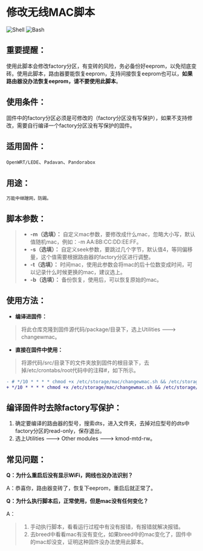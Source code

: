 # 修改无线MAC脚本
![Shell](https://img.shields.io/badge/-Shell-brightgreen) ![Bash](https://img.shields.io/badge/-Bash-brightgreen) 

## 重要提醒：

使用此脚本会修改factory分区，有变砖的风险，务必备份好eeprom，以免彻底变砖。使用此脚本，路由器要能恢复eeprom，支持间接恢复eeprom也可以，**如果路由器没办法恢复eeprom，请不要使用此脚本**。

## 使用条件：

固件中的factory分区必须是可修改的（factory分区没有写保护），如果不支持修改，需要自行编译一个factory分区没有写保护的固件。

## 适用固件：

`OpenWRT/LEDE`、`Padavan`、`Pandorabox`

## 用途：

`万能中继蹭网，防踢。`

## 脚本参数：

> * **-m（选填）：** 自定义mac参数，要修改成什么mac，忽略大小写，默认值随机mac，例如：-m AA:BB:CC:DD:EE:FF。
> * **-s（选填）：** 自定义seek参数，要跳过几个字节，默认值4，等同偏移量，这个值需要根据路由器的factory分区进行调整。
> * **-t（选填）：** 时间mac，使用此参数会将mac的后十位数变成时间，可以记录什么时候更换的mac，建议选上。
> * **-b（选填）：** 备份恢复，使用后，可以恢复原始的mac。



## 使用方法：

* **编译进固件：**
> 将此仓库克隆到固件源代码/package/目录下，选上Utilities ---> changewmac。
* **直接在固件中使用：**
> 将源代码/src/目录下的文件夹放到固件的根目录下，去掉/etc/crontabs/root代码中的注释#，如下所示。
```diff
- # */10 * * * * chmod +x /etc/storage/mac/changewmac.sh && /etc/storage/mac/changewmac.sh
+ */10 * * * * chmod +x /etc/storage/mac/changewmac.sh && /etc/storage/mac/changewmac.sh
```

## 编译固件时去除factory写保护：

1. 确定要编译的路由器的型号，搜索dts，进入文件夹，去掉对应型号的dts中factory分区的read-only，保存退出。
2. 选上Utilities ---> Other modules ---> kmod-mtd-rw。



## 常见问题：

**Q：为什么重启后没有显示WiFi，网线也没办法识别？**

A：恭喜你，路由器变砖了，恢复下eeprom，重启后就正常了。



**Q：为什么执行脚本后，正常使用，但是mac没有任何变化？**

A：
> 1. 手动执行脚本，看看运行过程中有没有报错，有报错就解决报错。
> 2. 去breed中看看mac有没有变化，如果breed中的mac变化了，固件中的mac却没变，证明这种固件没办法使用此脚本。